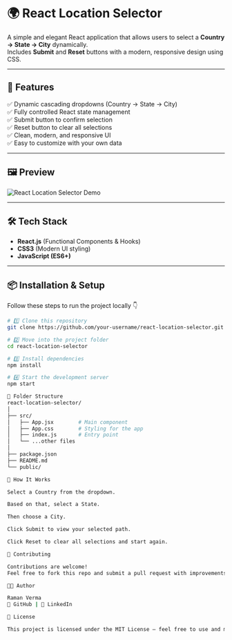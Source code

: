 # 🌍 React Location Selector

A simple and elegant React application that allows users to select a **Country → State → City** dynamically.  
Includes **Submit** and **Reset** buttons with a modern, responsive design using CSS.

---

## 🚀 Features

✅ Dynamic cascading dropdowns (Country → State → City)  
✅ Fully controlled React state management  
✅ Submit button to confirm selection  
✅ Reset button to clear all selections  
✅ Clean, modern, and responsive UI  
✅ Easy to customize with your own data  

---

## 🖼️ Preview

![React Location Selector Demo]([https://via.placeholder.com/800x400?text=React+Location+Selector+Preview](https://6lt1gl3r-5173.inc1.devtunnels.ms/))

---

## 🛠️ Tech Stack

- **React.js** (Functional Components & Hooks)
- **CSS3** (Modern UI styling)
- **JavaScript (ES6+)**

---

## 📦 Installation & Setup

Follow these steps to run the project locally 👇

```bash
# 1️⃣ Clone this repository
git clone https://github.com/your-username/react-location-selector.git

# 2️⃣ Move into the project folder
cd react-location-selector

# 3️⃣ Install dependencies
npm install

# 4️⃣ Start the development server
npm start

🧩 Folder Structure
react-location-selector/
│
├── src/
│   ├── App.jsx        # Main component
│   ├── App.css        # Styling for the app
│   ├── index.js       # Entry point
│   └── ...other files
│
├── package.json
├── README.md
└── public/

🎯 How It Works

Select a Country from the dropdown.

Based on that, select a State.

Then choose a City.

Click Submit to view your selected path.

Click Reset to clear all selections and start again.

🤝 Contributing

Contributions are welcome!
Feel free to fork this repo and submit a pull request with improvements.

🧑‍💻 Author

Raman Verma
💼 GitHub | 💬 LinkedIn

🪪 License

This project is licensed under the MIT License — feel free to use and modify it.
